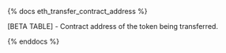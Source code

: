 {% docs eth_transfer_contract_address %}

[BETA TABLE] - Contract address of the token being transferred.

{% enddocs %}